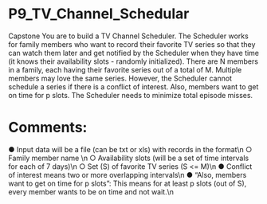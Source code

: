 # P9_TV_Channel_Schedular
Capstone
You are to build a TV Channel Scheduler. The Scheduler works for family
members who want to record their favorite TV series so that they can watch
them later and get notified by the Scheduler when they have time (it knows their
availability slots - randomly initialized). There are N members in a family, each
having their favorite series out of a total of M. Multiple members may love the
same series. However, the Scheduler cannot schedule a series if there is a
conflict of interest. Also, members want to get on time for p slots. The Scheduler
needs to minimize total episode misses.

# Comments:
● Input data will be a file (can be txt or xls) with records in the format\n
○ Family member name \n
○ Availability slots (will be a set of time intervals for each of 7 days)\n
○ Set (S) of favorite TV series (S <= M)\n
● Conflict of interest means two or more overlapping intervals\n
● “Also, members want to get on time for p slots”: This means for at least p slots (out of S), every member wants to be on time and not wait.\n


